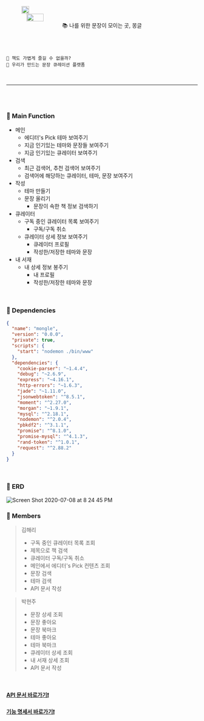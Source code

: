 
<br><br>

<div align="center" style="display:flex;"><img src="https://user-images.githubusercontent.com/41534832/86881142-c4090700-c128-11ea-85e1-de398680a3a9.png" width="20%"></div>
<div align="center" style="display:flex;"><img src="https://user-images.githubusercontent.com/41534832/86881182-d6834080-c128-11ea-9f99-caa82b7850d0.png" width="30%"></div>

<div align="center">
📚 나를 위한 문장이 모이는 곳, 몽글
</div>

<br><br>

```
📌 책도 가볍게 즐길 수 없을까?
📌 우리가 만드는 문장 큐레이션 플랫폼
```

<br>

- - -

<br><br>

### 📒 Main Function
- 메인
	- 에디터's Pick 테마 보여주기
    - 지금 인기있는 테마와 문장들 보여주기
    - 지금 인기있는 큐레이터 보여주기
- 검색
     - 최근 검색어, 추천 검색어 보여주기
     - 검색어에 해당하는 큐레이터, 테마, 문장 보여주기
- 작성
    - 테마 만들기
    - 문장 올리기
        - 문장이 속한 책 정보 검색하기
- 큐레이터
	- 구독 중인 큐레이터 목록 보여주기
		- 구독/구독 취소
	- 큐레이터 상세 정보 보여주기
		- 큐레이터 프로필
		- 작성한/저장한 테마와 문장
- 내 서재
	- 내 상세 정보 봉주기
		- 내 프로필
		- 작성한/저장한 테마와 문장

<br>

### 📕 Dependencies
```json
{
  "name": "mongle",
  "version": "0.0.0",
  "private": true,
  "scripts": {
    "start": "nodemon ./bin/www"
  },
  "dependencies": {
    "cookie-parser": "~1.4.4",
    "debug": "~2.6.9",
    "express": "~4.16.1",
    "http-errors": "~1.6.3",
    "jade": "~1.11.0",
    "jsonwebtoken": "^8.5.1",
    "moment": "^2.27.0",
    "morgan": "~1.9.1",
    "mysql": "^2.18.1",
    "nodemon": "^2.0.4",
    "pbkdf2": "^3.1.1",
    "promise": "^8.1.0",
    "promise-mysql": "^4.1.3",
    "rand-token": "^1.0.1",
    "request": "^2.88.2"
  }
}
```

<br>

### 📗 ERD
![Screen Shot 2020-07-08 at 8 24 45 PM](https://user-images.githubusercontent.com/41534832/86913134-22e67480-c159-11ea-850d-5c8a47cf84b9.png)


### 📘 Members

> 김해리
>	- 구독 중인 큐레이터 목록 조회
>  - 제목으로 책 검색
>  - 큐레이터 구독/구독 취소
>  - 메인에서 에디터's Pick 컨텐츠 조회
>  - 문장 검색
>  - 테마 검색
>  - API 문서 작성

>  박현주
>  - 문장 상세 조회
>  - 문장 좋아요
>  - 문장 북마크
>  - 테마 좋아요
>  - 테마 북마크
>  - 큐레이터 상세 조회
>  - 내 서재 상세 조회
>  - API 문서 작성

<br>

#### [API 문서 바로가기❗️](https://github.com/Sopt-Mongle/MongleServer/wiki)
#### [기능 명세서 바로가기❗️](https://docs.google.com/spreadsheets/d/19oIWAG0WNR7ldLuVWfylbdrmZumOtTE1EQWJmJRgPAo/edit#gid=0)

